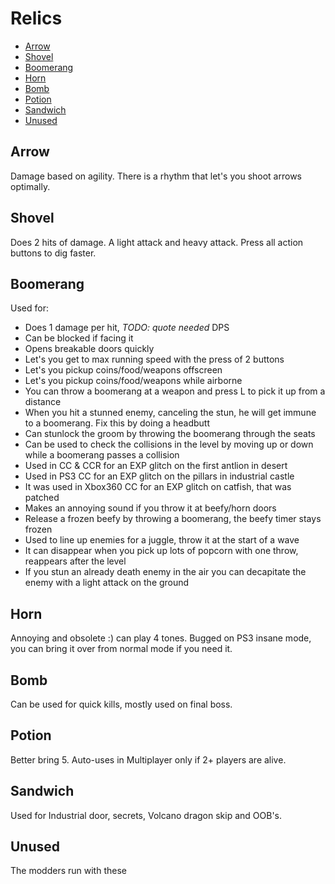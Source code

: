 # Relics

- [Arrow](#arrow)
- [Shovel](#shovel)
- [Boomerang](#boomerang)
- [Horn](#horn)
- [Bomb](#bomb)
- [Potion](#potion)
- [Sandwich](#sandwich)
- [Unused](#unused)

## <a name="arrow"></a>Arrow

Damage based on agility. There is a rhythm that let's you shoot arrows optimally.

## <a name="shovel"></a>Shovel

Does 2 hits of damage. A light attack and heavy attack. Press all action buttons to dig faster.

## <a name="boomerang"></a>Boomerang

Used for:

- Does 1 damage per hit, _TODO: quote needed_ DPS
- Can be blocked if facing it
- Opens breakable doors quickly
- Let's you get to max running speed with the press of 2 buttons
- Let's you pickup coins/food/weapons offscreen
- Let's you pickup coins/food/weapons while airborne
- You can throw a boomerang at a weapon and press L to pick it up from a distance
- When you hit a stunned enemy, canceling the stun, he will get immune to a boomerang. Fix this by doing a headbutt
- Can stunlock the groom by throwing the boomerang through the seats
- Can be used to check the collisions in the level by moving up or down while a boomerang passes a collision
- Used in CC & CCR for an EXP glitch on the first antlion in desert
- Used in PS3 CC for an EXP glitch on the pillars in industrial castle
- It was used in Xbox360 CC for an EXP glitch on catfish, that was patched
- Makes an annoying sound if you throw it at beefy/horn doors
- Release a frozen beefy by throwing a boomerang, the beefy timer stays frozen
- Used to line up enemies for a juggle, throw it at the start of a wave
- It can disappear when you pick up lots of popcorn with one throw, reappears after the level
- If you stun an already death enemy in the air you can decapitate the enemy with a light attack on the ground

## <a name="horn"></a>Horn

Annoying and obsolete :) can play 4 tones. Bugged on PS3 insane mode, you can bring it over from normal mode if you need it.

## <a name="bomb"></a>Bomb

Can be used for quick kills, mostly used on final boss.

## <a name="potion"></a>Potion

Better bring 5. Auto-uses in Multiplayer only if 2+ players are alive.

## <a name="sandwich"></a>Sandwich

Used for Industrial door, secrets, Volcano dragon skip and OOB's.

## <a name="unused"></a>Unused

The modders run with these
